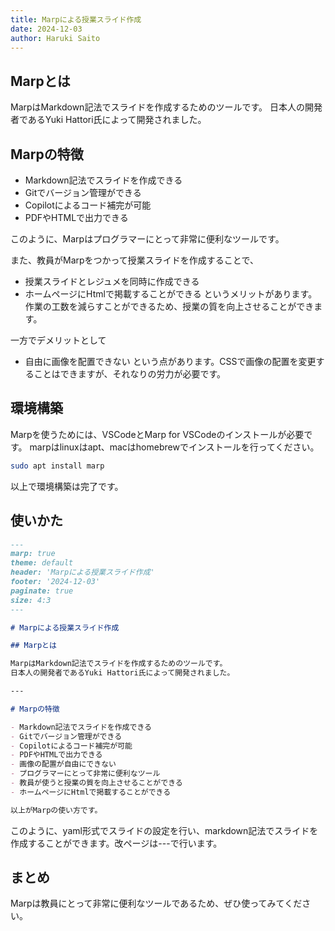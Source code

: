 ```yaml
---
title: Marpによる授業スライド作成
date: 2024-12-03
author: Haruki Saito
---
```


## Marpとは

MarpはMarkdown記法でスライドを作成するためのツールです。
日本人の開発者であるYuki Hattori氏によって開発されました。

## Marpの特徴

- Markdown記法でスライドを作成できる
- Gitでバージョン管理ができる
- Copilotによるコード補完が可能
- PDFやHTMLで出力できる

このように、Marpはプログラマーにとって非常に便利なツールです。

また、教員がMarpをつかって授業スライドを作成することで、
- 授業スライドとレジュメを同時に作成できる
- ホームページにHtmlで掲載することができる
というメリットがあります。作業の工数を減らすことができるため、授業の質を向上させることができます。

一方でデメリットとして
- 自由に画像を配置できない
という点があります。CSSで画像の配置を変更することはできますが、それなりの労力が必要です。

## 環境構築

Marpを使うためには、VSCodeとMarp for VSCodeのインストールが必要です。
marpはlinuxはapt、macはhomebrewでインストールを行ってください。

```zsh
sudo apt install marp
```

以上で環境構築は完了です。

## 使いかた

```markdown
---
marp: true
theme: default
header: 'Marpによる授業スライド作成'
footer: '2024-12-03'
paginate: true
size: 4:3
---

# Marpによる授業スライド作成

## Marpとは

MarpはMarkdown記法でスライドを作成するためのツールです。
日本人の開発者であるYuki Hattori氏によって開発されました。

---

# Marpの特徴

- Markdown記法でスライドを作成できる
- Gitでバージョン管理ができる
- Copilotによるコード補完が可能
- PDFやHTMLで出力できる
- 画像の配置が自由にできない
- プログラマーにとって非常に便利なツール
- 教員が使うと授業の質を向上させることができる
- ホームページにHtmlで掲載することができる

以上がMarpの使い方です。
```

このように、yaml形式でスライドの設定を行い、markdown記法でスライドを作成することができます。改ページは---で行います。

## まとめ

Marpは教員にとって非常に便利なツールであるため、ぜひ使ってみてください。

